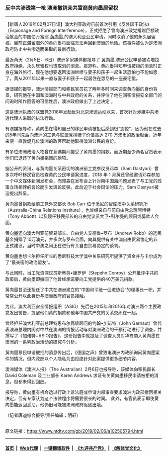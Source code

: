### 反中共渗透第一枪 澳洲撤销亲共富商黄向墨居留权
------------------------

<div class="post_content">
 <p>
  【新唐人2019年02月07日讯】澳大利亚政府日前首次引用《反外国干政法》（Espionage and Foreign Interference），正式拒绝了曾向澳洲政党捐赠巨额政治献金的中国亿万富翁
  <a href="https://www.ntdtv.com/gb/黄向墨.htm">
   黄向墨
  </a>
  的澳大利亚公民申请，同时取消了他的永久居留权。目前正滞留海外的黄向墨将面临无法再回到澳洲的危险。该事件被认为是澳洲政府防止中共渗透而采取的最新行动。
 </p>
 <p>
  最近两天（2月5日、6日）澳洲多家媒体都报导了
  <a href="https://www.ntdtv.com/gb/黄向墨.htm">
   黄向墨
  </a>
  澳洲公民申请被坎培拉政府拒绝，永久居留权也遭取消的消息。报道称，黄向墨得知申请被拒的消息时正身在海外旅行，现在他想要返回澳洲继续与妻子和孩子一起生活恐怕也不能如愿了。黄从2011年以来一直与妻子和孩子一起居住在悉尼的一座豪宅里。
 </p>
 <p>
  据澳媒的报导，澳洲情报部门和移民官员花了两年多时间来调查黄向墨的身份背景，研究他在中国和澳洲时与中共政府的关系，并评估了他在回答情报安全部门的问询时所作回答的可信性后，澳洲政府做出了上述决定 。
 </p>
 <p>
  这是澳洲执政的联盟党2018年发起反对北京渗透运动以来，首次针对涉嫌中共渗透代理人采取的执法行动。
 </p>
 <p>
  有澳媒报导称，黄向墨在得知自己的移民申请被拒后感到很“震惊”，因为他在过去的5年间先后向澳洲的工党与联盟党捐赠了价值高达 270 万澳币的政治献金，近年来便一直敦促几位澳洲的政客帮助他取得澳洲公民的身份。
 </p>
 <p>
  有多位澳洲政治人物曾在竞选期间接受了黄向墨的捐款，而近期至少两名官员表示他们已退还了黄向墨捐赠的款项。
 </p>
 <p>
  据公开的资讯，与黄向墨关系密切的澳洲前工党参议员邓森（Sam Dastyari）曾多次呼吁移民官员检查黄的公民申请案进度，2018 年 1 月黄还曾经邀请邓森参加一个中文媒体新闻发布会，而邓森在发布会上针对南中国海问题发表了与工党的政策立场相悖的言论而引发舆论反弹。此后迫于社会舆论的压力，Sam Dastyari被迫提出辞呈。
 </p>
 <p>
  黄向墨曾捐款给前工党外交部长 Bob Carr 位于悉尼的智库澳中关系研究所（Australia-China Relations Institute），也曾经亲自与前自由党总理阿博特（Tony Abbott）以及现任移民部长的自由党议员大卫•科尔曼的顾问或募款人会面。
 </p>
 <p>
  黄向墨还向澳大利亚前贸易部长、自由党人安德鲁•罗布（Andrew Robb）的选民基金捐赠了10万澳元，并多次与罗布会面，向其提供有关中澳自由贸易协定的非正式建议，当时中澳之间正在进行有关自由贸易协定的谈判。
 </p>
 <p>
  黄向墨也想卡尔担任所长的悉尼科技大学澳中关系研究所提供了资金并与卡尔成为了“最亲密的政治盟友”。
 </p>
 <p>
  与此同时，当工党资深议员斯蒂芬•康罗伊（Stepehn Conroy）公开批评中共的政策后，黄向墨即撤回了他曾经承诺要向工党提供的40万美元捐款。
 </p>
 <p>
  黄向墨甚至还担任了中共在澳洲建立的“中国和平统一促进协会”的理事长一职，并常常公开以此身份与澳洲政府的官员接触。
 </p>
 <p>
  为此，澳大利亚安全情报组织（ASIO）先后在2015年和2016年对澳洲两个主要政党发出警告，提醒他们黄的捐款和他与中国共产党的关系交织在一起。
 </p>
 <p>
  曾经担任澳大利亚前总理特恩布尔高级顾问的约翰•加诺特（John Garnaut）曾代表澳洲总理内阁对中共在澳洲的情报活动与对澳洲政治的干预行动进行了调查，并撰写了《加诺特−ASIO报告》，这份报告中就提及了调查人员对华裔商人黄向墨在澳洲的一系列政治活动的研究与分析。
 </p>
 <p>
  黄向墨移民申请被拒的消息传出后，《德国之声》曾致电澳洲内政部询问黄向墨案件的情况，但内政部以个人隐私为由拒绝针对此案提供更多细节内容，
 </p>
 <p>
  澳洲媒体《澳洲人报》（The Australian）2月6日也报导称，该媒体向移民部长 David Coleman 及工业部长 Karen Andrews 求证有关黄向墨移民申请被拒的消息，但都未得到回应。
 </p>
 <p>
  报导称，黄向墨有机会透过行政上诉法庭或申请内部审查要求澳洲内政部撤回相关决定，但有专家认为这个法律程序将需要很长的时间。 此外，有官员表示即使黄向墨能返回悉尼，他仍旧可能被澳洲政府驱逐出境。
 </p>
 <p>
  （记者唐迪综合报导/责任编辑：明轩）
 </p>
 <div class="single_ad">
 </div>
</div>

<br/>原文链接：https://www.ntdtv.com/gb/2019/02/06/a102505794.html


------------------------
#### [首页](https://github.com/gfw-breaker/banned-news/blob/master/README.md) &nbsp;|&nbsp; [Web代理](https://github.com/labour-camp/helloworld) &nbsp;|&nbsp; [一键翻墙软件](https://github.com/gfw-breaker/nogfw/blob/master/README.md) &nbsp;|&nbsp; [《九评共产党》](https://github.com/gfw-breaker/9ping.md/blob/master/README.md#九评之一评共产党是什么) &nbsp;|&nbsp; [《解体党文化》](https://github.com/gfw-breaker/jtdwh.md/blob/master/README.md#绪论)

